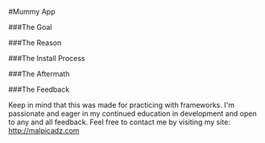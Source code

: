 #Mummy App

###The Goal

###The Reason

###The Install Process

###The Aftermath

###The Feedback

Keep in mind that this was made for practicing with frameworks. I'm passionate and eager in my continued education in development and open to any and all feedback. Feel free to contact me by visiting my site: http://malpicadz.com